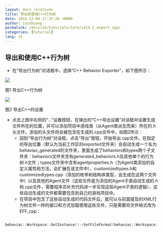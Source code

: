 ```yaml
---
layout: docs_relatives
title: 导出和使用C++行为树
date: 2015-12-04 17:37:26 +0800
author: cainhuang
permalink: /docs/zh/tutorials/tutorial4_2_export_cpp/
categories: [tutorial]
lang: zh
---
```


## 导出和使用C++行为树
- 在“导出行为树”对话框中，选择“C++ Behavior Exporter”，如下图所示：

![]({{site.baseurl}}/img/tutorials/tutorial4/exportCpp.png)

图1 导出C++行为树

![]({{site.baseurl}}/img/tutorials/tutorial4/cppExportSettings.png)

图2 导出C++的设置

- 点击上图中右侧的“…”设置按钮，在弹出的“C++导出设置”对话框中设置生成文件所在的位置，并可以添加项目中游戏类（从Agent类派生而来）所在的.h头文件，添加的头文件将会被包含在生成的.cpp文件中，如图2所示：
	- 回到“导出行为树”对话框，点击“导出”按钮，开始导出.cpp文件。在指定的导出位置（默认为当前工作区的exported文件夹）会自动生成一个名为behaviac_generated的文件夹，里面生成了behaviors和types两个子文件夹：behaviors文件夹含有generated_behaviors.h及其他单个的行为树.h文件；types文件夹中含有agentproperties.h（为Agent类添加的自定义属性和方法，会扩展在该文件中）、customizedtypes.h和customizedtypes.cpp（添加的枚举和结构体类型，会生成在这两个文件中）以及其他的Agent文件（这些文件是为添加的Agent子类自动生成的.h和.cpp文件，需要程序员补充代码进一步实现这些Agent子类的逻辑），这些自动生成的文件都需要包含到自己的游戏项目中。
	- 在项目中包含了这些自动生成的代码文件后，就可以与前面提及的XML行为树文件一样的接口和方式加载使用这些文件，只是需要将文件格式改为EFF_cpp：

``` c++

behaviac::Workspace::GetInstance()->SetFileFormat(behaviac::Workspace::EFF_cpp);

```
